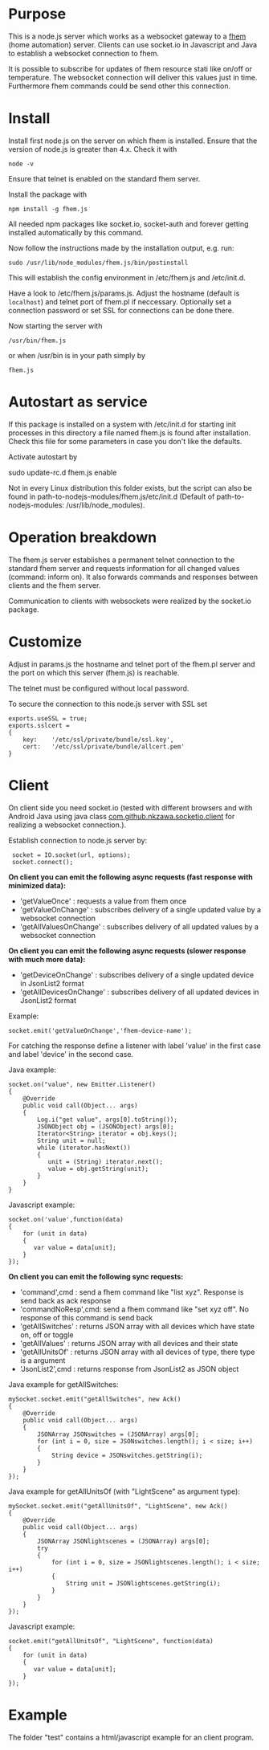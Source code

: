 # Purpose

This is a node.js server which works as a websocket gateway to a [fhem](http://fhem.de) (home automation) server.
Clients can use socket.io in Javascript and Java to establish a websocket connection to fhem.

It is possible to subscribe for updates of fhem resource stati like on/off or temperature.
The websocket connection will deliver this values just in time. Furthermore fhem commands could be send other this connection.

# Install

Install first node.js on the server on which fhem is installed. Ensure that the version of node.js is greater than 4.x. Check it with

    node -v

Ensure that telnet is enabled on the standard fhem server.

Install the package with

    npm install -g fhem.js

All needed npm packages like socket.io, socket-auth and forever getting installed automatically by this command.

Now follow the instructions made by the installation output, e.g. run:

    sudo /usr/lib/node_modules/fhem.js/bin/postinstall

This will establish the config environment in /etc/fhem.js and /etc/init.d.

Have a look to /etc/fhem.js/params.js. Adjust the hostname (default is `localhost`) and telnet port of fhem.pl if neccessary. Optionally set a connection password or set SSL for connections can be done there.

Now starting the server with

    /usr/bin/fhem.js

or when /usr/bin is in your path simply by

    fhem.js

# Autostart as service

If this package is installed on a system with /etc/init.d for starting init processes in this directory a file named fhem.js is found after installation.
Check this file for some parameters in case you don't like the defaults.

Activate autostart by

   sudo update-rc.d fhem.js enable

Not in every Linux distribution this folder exists, but the script can also be found
in path-to-nodejs-modules/fhem.js/etc/init.d (Default of path-to-nodejs-modules: /usr/lib/node_modules).

# Operation breakdown

The fhem.js server establishes a permanent telnet connection to the standard fhem server and requests information for all changed values (command: inform on). It also forwards commands and responses between clients and the fhem server.

Communication to clients with websockets were realized by the socket.io package.

# Customize

Adjust in params.js the hostname and telnet port of the fhem.pl server and the port on which this server (fhem.js) is reachable.

The telnet must be configured without local password.

To secure the connection to this node.js server with SSL set

    exports.useSSL = true;
    exports.sslcert =
    {
        key:    '/etc/ssl/private/bundle/ssl.key',
        cert:   '/etc/ssl/private/bundle/allcert.pem'
    }

# Client

On client side you need socket.io (tested with different browsers and with Android Java using java class [com.github.nkzawa.socketio.client](https://github.com/nkzawa/socket.io-client.java) for realizing a websocket connection.).

Establish connection to node.js server by:

     socket = IO.socket(url, options);        
     socket.connect();

**On client you can emit the following async requests (fast response with minimized data):**

  * 'getValueOnce'         : requests a value from fhem once
  * 'getValueOnChange'     : subscribes delivery of a single updated value by a websocket connection
  * 'getAllValuesOnChange' : subscribes delivery of all updated values by a websocket connection

**On client you can emit the following async requests (slower response with much more data):**

  * 'getDeviceOnChange'     : subscribes delivery of a single updated device in JsonList2 format
  * 'getAllDevicesOnChange' : subscribes delivery of all updated devices in JsonList2 format

Example:

    socket.emit('getValueOnChange','fhem-device-name'); 

For catching the response define a listener with label 'value' in the first case and label 'device' in the second case.

Java example:

    socket.on("value", new Emitter.Listener()
    {
        @Override
        public void call(Object... args)
        {
            Log.i("get value", args[0].toString());
            JSONObject obj = (JSONObject) args[0];
            Iterator<String> iterator = obj.keys();
            String unit = null;
            while (iterator.hasNext())
            {
               unit = (String) iterator.next();
               value = obj.getString(unit);
            }
        }
    }
      
Javascript example:

    socket.on('value',function(data)
    {
        for (unit in data)
        {
           var value = data[unit];
        }
    });

**On client you can emit the following sync requests:**
  * 'command',cmd      : send a fhem command like "list xyz". Response is send back as ack response
  * 'commandNoResp',cmd: send a fhem command like "set xyz off". No response of this command is send back
  * 'getAllSwitches'   : returns JSON array with all devices which have state on, off or toggle
  * 'getAllValues'     : returns JSON array with all devices and their state
  * 'getAllUnitsOf'    : returns JSON array with all devices of type, there type is a argument
  * 'JsonList2',cmd    : returns response from JsonList2 as JSON object     

Java example for getAllSwitches:

    mySocket.socket.emit("getAllSwitches", new Ack()
    {
        @Override
        public void call(Object... args)
        {
            JSONArray JSONswitches = (JSONArray) args[0];
            for (int i = 0, size = JSONswitches.length(); i < size; i++)
            {
                String device = JSONswitches.getString(i);
            }
        }
    });

Java example for getAllUnitsOf (with "LightScene" as argument type):

    mySocket.socket.emit("getAllUnitsOf", "LightScene", new Ack()
    {
        @Override
        public void call(Object... args)
        {
            JSONArray JSONlightscenes = (JSONArray) args[0];
            try
            {
                for (int i = 0, size = JSONlightscenes.length(); i < size; i++)
                {
                    String unit = JSONlightscenes.getString(i);
                }
            }
        }
    });
   
   Javascript example:

    socket.emit("getAllUnitsOf", "LightScene", function(data)
    {
        for (unit in data)
        {
           var value = data[unit];
        }
    });

# Example

The folder "test" contains a html/javascript example for an client program.

